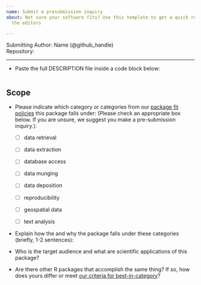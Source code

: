 ```yaml
---
name: Submit a presubmission inquiry
about: Not sure your software fits? Use this template to get a quick response from
  the editors

---
```


Submitting Author: Name (@github_handle)  
Repository:   

---

-   Paste the full DESCRIPTION file inside a code block below:

```

```


## Scope 

- Please indicate which category or categories from our [package fit policies](https://ropensci.github.io/dev_guide/policies.html#package-categories) this package falls under: (Please check an appropriate box below. If you are unsure, we suggest you make a pre-submission inquiry.):

	- [ ] data retrieval
	- [ ] data extraction
	- [ ] database access
	- [ ] data munging
	- [ ] data deposition
	- [ ] reproducibility
	- [ ] geospatial data
	- [ ] text analysis
	

- Explain how the and why the package falls under these categories (briefly, 1-2 sentences):


-   Who is the target audience and what are scientific applications of this package?  

-   Are there other R packages that accomplish the same thing? If so, how does yours differ or meet [our criteria for best-in-category](https://github.com/ropensci/onboarding/blob/master/policies.md#overlap)?
